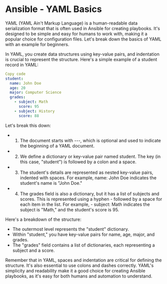 # Ansible - YAML Basics
YAML (YAML Ain't Markup Language) is a human-readable data serialization format that is often used in Ansible for creating playbooks. It's designed to be simple and easy for humans to work with, making it a popular choice for configuration files. Let's break down the basics of YAML with an example for beginners.

In YAML, you create data structures using key-value pairs, and indentation is crucial to represent the structure. Here's a simple example of a student record in YAML:

```yaml
Copy code
student:
  name: John Doe
  age: 20
  major: Computer Science
  grades:
    - subject: Math
      score: 95
    - subject: History
      score: 88
```
Let's break this down:
- 1. The document starts with ---, which is optional and used to indicate the beginning of a YAML document.
- 2. We define a dictionary or key-value pair named student. The key (in this case, "student") is followed by a colon and a space.
- 3. The student's details are represented as nested key-value pairs, indented with spaces. For example, name: John Doe indicates the student's name is "John Doe."
- 4. The grades field is also a dictionary, but it has a list of subjects and scores. This is represented using a hyphen - followed by a space for each item in the list. For example, - subject: Math indicates the subject is "Math," and the student's score is 95.

Here's a breakdown of the structure:
- The outermost level represents the "student" dictionary.
- Within "student," you have key-value pairs for name, age, major, and grades.
- The "grades" field contains a list of dictionaries, each representing a subject and a score.

Remember that in YAML, spaces and indentation are critical for defining the structure. It's also essential to use colons and dashes correctly. YAML's simplicity and readability make it a good choice for creating Ansible playbooks, as it's easy for both humans and automation to understand.
